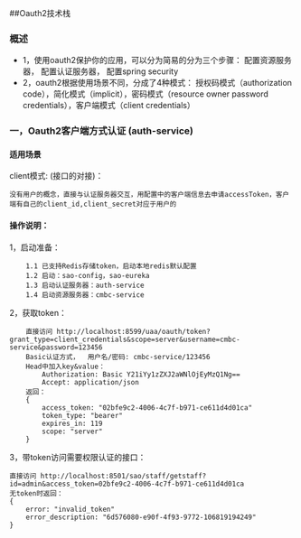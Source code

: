 ##Oauth2技术栈

### 概述
* 1，使用oauth2保护你的应用，可以分为简易的分为三个步骤： 
        配置资源服务器， 配置认证服务器， 配置spring security
* 2，oauth2根据使用场景不同，分成了4种模式：
        授权码模式（authorization code），简化模式（implicit），密码模式（resource owner password credentials），客户端模式（client credentials）

### 一，Oauth2客户端方式认证 (auth-service)

#### 适用场景
client模式: (接口的对接)：
    
    没有用户的概念，直接与认证服务器交互，用配置中的客户端信息去申请accessToken，客户端有自己的client_id,client_secret对应于用户的

#### 操作说明：
1，启动准备：
    
        1.1 已支持Redis存储token，启动本地redis默认配置
        1.2 启动：sao-config，sao-eureka
        1.3 启动认证服务器：auth-service
        1.4 启动资源服务器：cmbc-service

2，获取token：
    
        直接访问 http://localhost:8599/uaa/oauth/token?grant_type=client_credentials&scope=server&username=cmbc-service&password=123456
        Basic认证方式，  用户名/密码: cmbc-service/123456
        Head中加入key&value：
            Authorization: Basic Y21iYy1zZXJ2aWNlOjEyMzQ1Ng==
            Accept: application/json
        返回：
        {
            access_token: "02bfe9c2-4006-4c7f-b971-ce611d4d01ca"
            token_type: "bearer"
            expires_in: 119
            scope: "server"
        }
   
3，带token访问需要权限认证的接口：
    
    直接访问 http://localhost:8501/sao/staff/getstaff?id=admin&access_token=02bfe9c2-4006-4c7f-b971-ce611d4d01ca
    无token时返回：
    {
        error: "invalid_token"
        error_description: "6d576080-e90f-4f93-9772-106819194249"
    }

